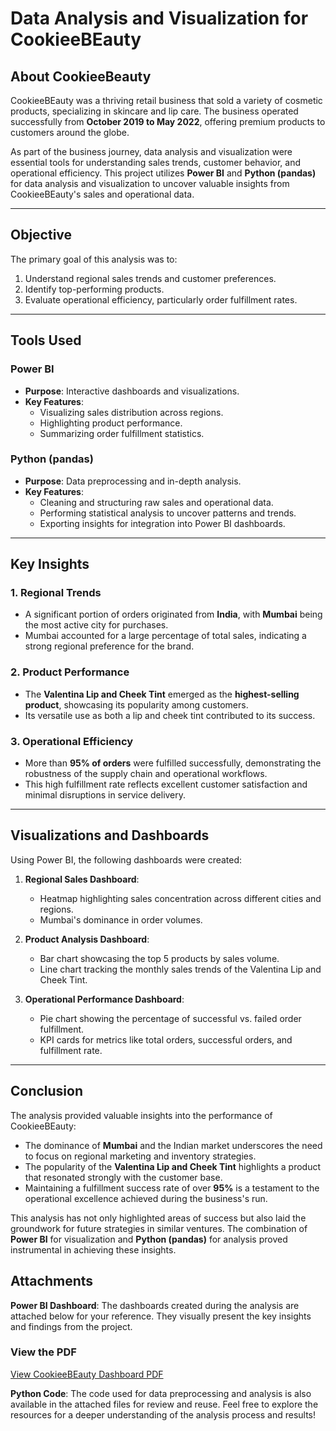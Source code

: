 # **Data Analysis and Visualization for CookieeBEauty**

## **About CookieeBeauty**
CookieeBEauty was a thriving retail business that sold a variety of cosmetic products, specializing in skincare and lip care. The business operated successfully from **October 2019 to May 2022**, offering premium products to customers around the globe.

As part of the business journey, data analysis and visualization were essential tools for understanding sales trends, customer behavior, and operational efficiency. This project utilizes **Power BI** and **Python (pandas)** for data analysis and visualization to uncover valuable insights from CookieeBEauty's sales and operational data.

---

## **Objective**
The primary goal of this analysis was to:
1. Understand regional sales trends and customer preferences.
2. Identify top-performing products.
3. Evaluate operational efficiency, particularly order fulfillment rates.

---

## **Tools Used**
### **Power BI**
- **Purpose**: Interactive dashboards and visualizations.
- **Key Features**:
  - Visualizing sales distribution across regions.
  - Highlighting product performance.
  - Summarizing order fulfillment statistics.

### **Python (pandas)**
- **Purpose**: Data preprocessing and in-depth analysis.
- **Key Features**:
  - Cleaning and structuring raw sales and operational data.
  - Performing statistical analysis to uncover patterns and trends.
  - Exporting insights for integration into Power BI dashboards.

---

## **Key Insights**
### **1. Regional Trends**
- A significant portion of orders originated from **India**, with **Mumbai** being the most active city for purchases.
- Mumbai accounted for a large percentage of total sales, indicating a strong regional preference for the brand.

### **2. Product Performance**
- The **Valentina Lip and Cheek Tint** emerged as the **highest-selling product**, showcasing its popularity among customers.
- Its versatile use as both a lip and cheek tint contributed to its success.

### **3. Operational Efficiency**
- More than **95% of orders** were fulfilled successfully, demonstrating the robustness of the supply chain and operational workflows.
- This high fulfillment rate reflects excellent customer satisfaction and minimal disruptions in service delivery.

---

## **Visualizations and Dashboards**
Using Power BI, the following dashboards were created:
1. **Regional Sales Dashboard**:
   - Heatmap highlighting sales concentration across different cities and regions.
   - Mumbai's dominance in order volumes.

2. **Product Analysis Dashboard**:
   - Bar chart showcasing the top 5 products by sales volume.
   - Line chart tracking the monthly sales trends of the Valentina Lip and Cheek Tint.

3. **Operational Performance Dashboard**:
   - Pie chart showing the percentage of successful vs. failed order fulfillment.
   - KPI cards for metrics like total orders, successful orders, and fulfillment rate.

---

## **Conclusion**
The analysis provided valuable insights into the performance of CookieeBEauty:
- The dominance of **Mumbai** and the Indian market underscores the need to focus on regional marketing and inventory strategies.
- The popularity of the **Valentina Lip and Cheek Tint** highlights a product that resonated strongly with the customer base.
- Maintaining a fulfillment success rate of over **95%** is a testament to the operational excellence achieved during the business's run.

This analysis has not only highlighted areas of success but also laid the groundwork for future strategies in similar ventures. The combination of **Power BI** for visualization and **Python (pandas)** for analysis proved instrumental in achieving these insights.

## **Attachments**

**Power BI Dashboard**: The dashboards created during the analysis are attached below for your reference. They visually present the key insights and findings from the project.

### View the PDF
[View CookieeBEauty Dashboard PDF](CookieeBeuatyAnalysis.pdf)

**Python Code**: The code used for data preprocessing and analysis is also available in the attached files for review and reuse.
Feel free to explore the resources for a deeper understanding of the analysis process and results!